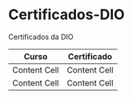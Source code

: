 # Certificados-DIO
Certificados da DIO

| Curso         | Certificado   |
| ------------- | ------------- |
| Content Cell  | Content Cell  |
| Content Cell  | Content Cell  |
